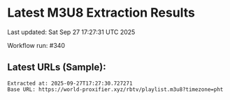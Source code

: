 # Latest M3U8 Extraction Results

Last updated: Sat Sep 27 17:27:31 UTC 2025

Workflow run: #340

## Latest URLs (Sample):
```
Extracted at: 2025-09-27T17:27:30.727271
Base URL: https://world-proxifier.xyz/rbtv/playlist.m3u8?timezone=pht

```
